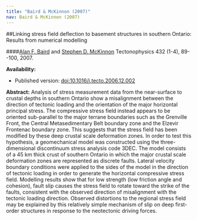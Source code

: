 ```yaml
---
title: "Baird & McKinnon (2007)"
nav: Baird & McKinnon (2007)
---
```


##Linking stress field deflection to basement structures in southern Ontario: Results from numerical modelling

####[Alan F. Baird](http://www1.gly.bris.ac.uk/~baird/) and [Stephen D. McKinnon](http://www.mine.queensu.ca/People/faculty/SteveMckinnon.html)
Tectonophysics 432 (1-4), 89--100, 2007.

**Availability:**

- Published version: [doi:10.1016/j.tecto.2006.12.002](http://dx.doi.org/10.1016/j.tecto.2006.12.002)


**Abstract:** Analysis of stress measurement data from the near-surface to crustal depths in southern Ontario show a misalignment between the direction of tectonic loading and the orientation of the major horizontal principal stress. The compressive stress field instead appears to be oriented sub-parallel to the major terrane boundaries such as the Grenville Front, the Central Metasedimentary Belt boundary zone and the Elzevir Frontenac boundary zone. This suggests that the stress field has been modified by these deep crustal scale deformation zones. In order to test this hypothesis, a geomechanical model was constructed using the three-dimensional discontinuum stress analysis code 3DEC. The model consists of a 45 km thick crust of southern Ontario in which the major crustal scale deformation zones are represented as discrete faults. Lateral velocity boundary conditions were applied to the sides of the model in the direction of tectonic loading in order to generate the horizontal compressive stress field. Modelling results show that for low strength (low friction angle and cohesion), fault slip causes the stress field to rotate toward the strike of the faults, consistent with the observed direction of misalignment with the tectonic loading direction. Observed distortions to the regional stress field may be explained by this relatively simple mechanism of slip on deep first-order structures in response to the neotectonic driving forces.